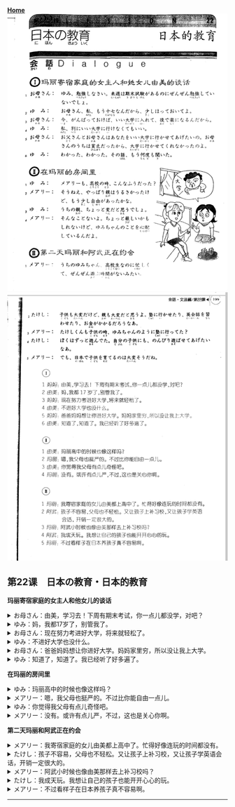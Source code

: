 **[Home](../Menu.md)**
![](src/22-1.PNG)
![](src/22-2.PNG)
## 第22课　日本の教育・日本的教育
**玛丽寄宿家庭的女主人和他女儿的谈话**
<details>
<summary>
お母さん：由美，学习去！下周有期末考试，你一点儿都没学，对吧？</summary>

ゆみ、勉強しなさい。来週は　期末試験があるのに　ぜんぜん勉強していないでしょ。
</details>

<details>
<summary>
ゆみ：妈，我都17岁了，别管我了。</summary>

お母さん、私、もう十七なんだ　から、少し　ほっておいてよ。
</details>

<details>
<summary>
お母さん：现在努力考进好大学，将来就轻松了。</summary>

今、がんばって　おけば、いい大学に入れて、後で　楽になるんだ　から。
</details>

<details>
<summary>
ゆみ：不进好大学也没什么。</summary>

私、別にいい大学に　行けなくてもいい。
</details>

<details>
<summary>
お母さん：爸爸妈妈想让你进好大学。妈妈家里穷，所以没让我上大学。</summary>

お父さんと　お母さんは　あなたを　いい大学に　行かせてあげたいの。お母さんのうちは　貧乏だった　から、大学に行かせて　くれなかったのよ。
</details>

<details>
<summary>
ゆみ：知道了，知道了。我已经听了好多遍了。</summary>

わかった、わかった。その話、もう　何度も聞いた。
</details>

**在玛丽的房间里**
<details>
<summary>
ゆみ：玛丽高中的时候也像这样吗？</summary>

メアリーも、高校の時、こんな　そうだった?
</details>

<details>
<summary>
メアリー：嗯，我父母也挺严的。不过比你能自由一点儿。</summary>

そうねえ、やっばり　親は　うるさかった　けど、もう少し自由が　あったかな。
</details>

<details>
<summary>
ゆみ：你觉得我父母有点儿奇怪吧。</summary>

うちの親、ちょっと変だ　と思う　でしょ。
</details>

<details>
<summary>
メアリー：没有。或许有点儿严，不过，这也是关心你啊。</summary>

そんなこと　ないよ。ちょっと　厳しい　かもしれない　けど、ゆみちゃんのことを　心配しているんだよ。
</details>

**第二天玛丽和阿武正在约会**
<details>
<summary>
メアリー：我寄宿家庭的女儿由美都上高中了。忙得好像连玩的时间都没有。</summary>

うちのゆみちゃん、　高校生なのに　忙しくて、ぜんぜん　遊ぶ時間がない　みたい。
</details>

<details>
<summary>
たけし：孩子不容易，父母也不轻松。又让孩子上补习校，又让孩子学英语会话，开销一定很大的。</summary>

子供も大変だ　けど、親も大変だ　と思うよ。塾に　行かせたり、英会話を　習わせたり、お金が　かかる　だろうなあ。
</details>

<details>
<summary>
メアリー：阿武小时候也像由美那样去上补习校吗？</summary>

たけしくんも子供の時、ゆみちゃんのように　塾に行ってた?
</details>

<details>
<summary>
たけし：我成天玩。我想让自己的孩子也能开开心心的玩。</summary>

ほくは　ずっと　遊んでた。自分の子供にも、のんびり　遊ばせて　あげ　たいなあ。
</details>

<details>
<summary>
メアリー：不过看样子在日本养孩子真不容易啊。</summary>

でも、日本で　子供を育てるのは　大変そうだ　ね。
</details>

---
